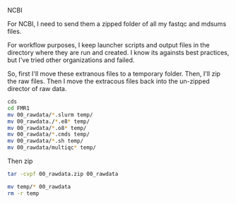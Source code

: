 NCBI

For NCBI, I need to send them a zipped folder of all my fastqc and mdsums files. 

For workflow purposes, I keep launcher scripts and output files in the directory where they are run and created. I know its againsts best practices, but I've tried other organizations and failed. 

So, first I'll move these extranous files to a temporary folder. Then, I'll zip the raw files. Then I move the extracous files back into the un-zipped director of raw data.

~~~{.bash
cds
cd FMR1
mv 00_rawdata/*.slurm temp/
mv 00_rawdata./*.e8* temp/
mv 00_rawdata/*.o8* temp/
mv 00_rawdata/*.cmds temp/
mv 00_rawdata/*.sh temp/
mv 00_rawdata/multiqc* temp/
~~~

Then zip

~~~{.bash
tar -cvpf 00_rawdata.zip 00_rawdata
~~~

~~~{.bash
mv temp/* 00_rawdata
rm -r temp
~~~